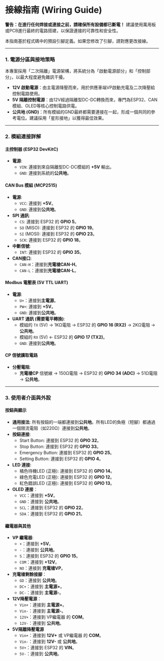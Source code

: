 # 接線指南 (Wiring Guide)

**警告：在進行任何焊接或連接之前，請確保所有設備都已斷電！** 
建議使用萬用板或PCB進行最終的電路搭建，以保證連接的可靠性和安全性。

本指南基於程式碼中的預設引腳定義。如果您修改了引腳，請對應更改接線。

---

### 1. 電源分區與接地策略

本專案採用「二次隔離」電源架構，將系統分為「啟動電源部分」和「控制部分」，以最大程度避免雜訊干擾。

*   **12V 啟動電源**：由主電源降壓而來，用於供應車端VP啟動充電及二次降壓給控制電路使用。
*   **5V 隔離控制電源**：由12V經過隔離型DC-DC轉換而來，專門為ESP32、CAN模組、OLED等核心控制電路供電。
*   **公共地 (GND)**：所有模組的GND最終都需要連接在一起，形成一個共同的參考電位。建議採用「星形接地」以獲得最佳效果。

---

### 2. 模組連接詳解

#### 主控制器 (ESP32 DevKitC)
*   **電源**:
    *   `VIN`: 連接到來自隔離型DC-DC模組的 **+5V** 輸出。
    *   `GND`: 連接到系統的**公共地**。

#### CAN Bus 模組 (MCP2515)
*   **電源**:
    *   `VCC`: 連接到 **+5V**。
    *   `GND`: 連接到**公共地**。
*   **SPI 通訊**:
    *   `CS`: 連接到 ESP32 的 **GPIO 5**。
    *   `SO` (MISO): 連接到 ESP32 的 **GPIO 19**。
    *   `SI` (MOSI): 連接到 ESP32 的 **GPIO 23**。
    *   `SCK`: 連接到 ESP32 的 **GPIO 18**。
*   **中斷信號**:
    *   `INT`: 連接到 ESP32 的 **GPIO 35**。
*   **CAN接口**:
    *   `CAN-H`：連接到**充電槍CAN-H**。
    *   `CAN-L`：連接到**充電槍CAN-L**。

#### Modbus 電壓表 (5V TTL UART)
*   **電源**:
    *   `U+`：連接到**主電源**。
    *   `PW+`: 連接到 **+5V**。
    *   `GND`: 連接到**公共地**。
*   **UART 通訊 (需要電平轉換)**:
    *   模組的 `TX` (5V) -> 1KΩ電阻 -> ESP32 的 **GPIO 16 (RX2)** -> 2KΩ電阻 -> **公共地**。
    *   模組的 `RX` (5V) <- ESP32 的 **GPIO 17 (TX2)**。
    *   `GND`: 連接到**公共地**。
   

#### CP 信號讀取電路
*   **分壓電阻**:
    *   **充電槍CP** 信號線 -> 150Ω電阻 -> ESP32 的 **GPIO 34 (ADC)** -> 51Ω電阻 -> **公共地**。

---

### 3. 使用者介面與外設

#### 按鈕與顯示
*   **通用接法**: 所有按鈕的一端都連接到**公共地**。所有LED的負極（短腳）都通過一個限流電阻（如220Ω）連接到**公共地**。
*   **按鈕連接**:
    *   Start Button: 連接到 ESP32 的 **GPIO 32**。
    *   Stop Button: 連接到 ESP32 的 **GPIO 33**。
    *   Emergency Button: 連接到 ESP32 的 **GPIO 25**。
    *   Setting Button: 連接到 ESP32 的 **GPIO 4**。
*   **LED 連接**:
    *   橘色待機LED (正極): 連接到 ESP32 的 **GPIO 14**。
    *   綠色充電LED (正極): 連接到 ESP32 的 **GPIO 12**。
    *   紅色錯誤LED (正極): 連接到 ESP32 的 **GPIO 13**。
*   **OLED 連接**：
    *   `VCC`：連接到 **+5V**。
    *   `GND`：連接到 **公共地**。
    *   `SCL`：連接到 ESP32 的 **GPIO 22**。
    *   `SDA`：連接到 ESP32 的 **GPIO 21**。

#### 繼電器與其他
*   **VP 繼電器**:
    *   `+`：連接到 **+5V**。
    *   `-`：連接到 **公共地**。
    *   `S`：連接到 ESP32 的 **GPIO 15**。
    *   `COM`：連接到 **+12V**。
    *   `NO`：連接到 **充電槍VP**。
*   **充電槍剩餘接腳**：
    *    `GD`：連接到 **公共地**。
    *    `DC+`：連接到 **主電源+**。
    *    `DC-`：連接到 **主電源-**。
*   **12V降壓電源**：
    *    `Vin+`：連接到 **主電源+**。
    *    `Vin-`：連接到 **主電源-**。
    *    `12V+`：連接到 VP繼電器 的 **COM**。
    *    `12V-`：連接到 **公共地**。
*   **5V隔離降壓電源**
    *    `Vin+`：連接到 **12V+** 或 VP繼電器 的 **COM**。
    *    `Vin-`：連接到 **12V-** 或 **公共地**。
    *    `5V+`：連接到 ESP32 的 **VIN**。
    *    `5V-`：連接到 **公共地**。
